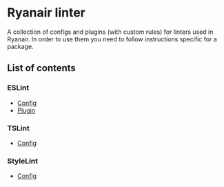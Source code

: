 # Ryanair linter
A collection of configs and plugins (with custom rules) for linters used in Ryanair. In order to use them you need to follow instructions specific for a package.

## List of contents
### ESLint
* [Config](./packages/eslint-config)
* [Plugin](./packages/eslint-plugin)

### TSLint
* [Config](./packages/eslint-config)

### StyleLint
* [Config](./packages/stylelint-config)
